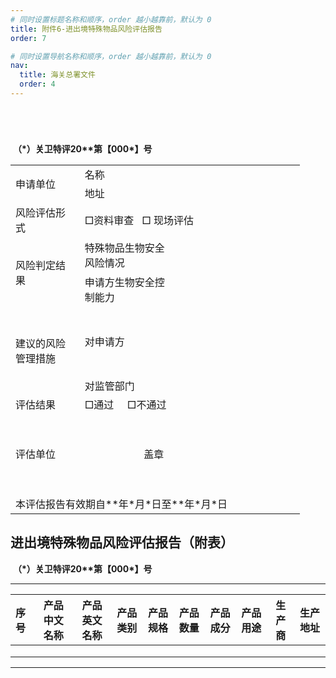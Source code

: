 ```yaml
---
# 同时设置标题名称和顺序，order 越小越靠前，默认为 0
title: 附件6-进出境特殊物品风险评估报告
order: 7

# 同时设置导航名称和顺序，order 越小越靠前，默认为 0
nav:
  title: 海关总署文件
  order: 4
---
```


# 		

​																																					

​																																									**（\*）关卫特评20\*\*第【000\*】号**




<table>
 <col width=94 style='mso-width-source:userset;mso-width-alt:3008;width:71pt'>
 <col width=69 span=2 style='width:52pt'>
 <col width=181 style='mso-width-source:userset;mso-width-alt:5802;width:136pt'>
 <tr height=28 style='height:21.0pt'>
  <td rowspan=2 height=56 class=xl65 width=94 style='height:42.0pt;width:71pt'>申请单位</td>
  <td class=xl66 width=69 style='border-left:none;width:52pt'>名称</td>
  <td colspan=2 class=xl67 width=250 style='border-left:none;width:188pt'><span
  lang=EN-US>　</span></td>
 </tr>
 <tr height=28 style='height:21.0pt'>
  <td height=28 class=xl66 width=69 style='height:21.0pt;border-top:none;
  border-left:none;width:52pt'>地址</td>
  <td colspan=2 class=xl67 width=250 style='border-left:none;width:188pt'><span
  lang=EN-US>　</span></td>
 </tr>
 <tr height=57 style='height:42.5pt'>
  <td height=57 class=xl65 width=94 style='height:42.5pt;border-top:none;
  width:71pt'>风险评估<font class="font10">形式</font></td>
  <td colspan=3 class=xl68 width=319 style='border-left:none;width:240pt'>□资料审查<span
  style='mso-spacerun:yes'>&nbsp;&nbsp; </span>□ 现场评估</td>
 </tr>
 <tr height=29 style='mso-height-source:userset;height:21.5pt'>
  <td rowspan=2 height=85 class=xl65 width=94 style='height:63.5pt;border-top:
  none;width:71pt'>风险判定<font class="font10">结果</font></td>
  <td colspan=2 class=xl68 width=138 style='border-left:none;width:104pt'>特殊物品生物安全风险情况</td>
  <td class=xl69 width=181 style='border-top:none;border-left:none;width:136pt'>　</td>
 </tr>
 <tr height=56 style='mso-height-source:userset;height:42.0pt'>
  <td colspan=2 height=56 class=xl68 width=138 style='height:42.0pt;border-left:
  none;width:104pt'>申请方生物安全控制能力</td>
  <td class=xl69 width=181 style='border-top:none;border-left:none;width:136pt'>　</td>
 </tr>
 <tr height=111 style='mso-height-source:userset;height:83.5pt'>
  <td rowspan=2 height=139 class=xl65 width=94 style='height:104.5pt;
  border-top:none;width:71pt'>建议的风险管理措施</td>
  <td colspan=2 class=xl68 width=138 style='border-left:none;width:104pt'>对申请方</td>
  <td class=xl69 width=181 style='border-top:none;border-left:none;width:136pt'>　</td>
 </tr>
 <tr height=28 style='height:21.0pt'>
  <td colspan=2 height=28 class=xl68 width=138 style='height:21.0pt;border-left:
  none;width:104pt'>对监管部门</td>
  <td class=xl69 width=181 style='border-top:none;border-left:none;width:136pt'>　</td>
 </tr>
 <tr height=28 style='height:21.0pt'>
  <td height=28 class=xl65 width=94 style='height:21.0pt;border-top:none;
  width:71pt'>评估结果</td>
  <td colspan=3 class=xl68 width=319 style='border-left:none;width:240pt'>□通过<span
  style='mso-spacerun:yes'>&nbsp;&nbsp;&nbsp;&nbsp; </span>□不通过<span
  style='mso-spacerun:yes'>&nbsp;&nbsp;&nbsp;&nbsp;&nbsp;</span></td>
 </tr>
 <tr height=129 style='mso-height-source:userset;height:96.5pt'>
  <td height=129 class=xl70 style='height:96.5pt;border-top:none'>评估单位</td>
  <td colspan=3 class=xl71 style='border-left:none'><span lang=EN-US><span
  style='mso-spacerun:yes'>&nbsp;&nbsp;&nbsp;&nbsp;&nbsp;&nbsp;&nbsp;&nbsp;&nbsp;&nbsp;&nbsp;&nbsp;&nbsp;&nbsp;&nbsp;&nbsp;&nbsp;&nbsp;&nbsp;&nbsp;&nbsp;
  </span>盖章</span></td>
 </tr>
 <tr height=28 style='height:21.0pt'>
  <td colspan=4 height=28 class=xl72 style='height:21.0pt'>本评估报告有效期自**年*月*日至**年*月*日</td>
 </tr>
</table>



## 		

## 					进出境特殊物品风险评估报告（附表）

​																												**（\*）关卫特评20\*\*第【000\*】号**

------ -------------- -------------- ---------- ---------- ---------- ---------- ---------- -------- ----------
| 序号 | 产品中文名称 | 产品英文名称 | 产品类别 | 产品规格 | 产品数量 | 产品成分 | 产品用途 | 生产商 | 生产地址 |
| :--- | :----------: | :----------: | :------: | -------- | -------- | -------- | -------- | ------ | -------- |
|      |              |              |          |          |          |          |          |        |          |
|      |              |              |          |          |          |          |          |        |          |
|      |              |              |          |          |          |          |          |        |          |

------ -------------- -------------- ---------- ---------- ---------- ---------- ---------- -------- ----------
